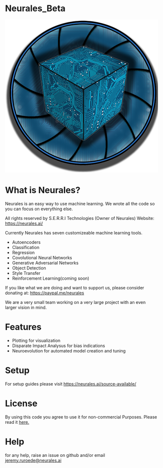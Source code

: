 # Neurales_Beta
<img src="/.github/Neurales_logo.png" width="600">

# What is Neurales?

Neurales is an easy way to use machine learning. We wrote all the code so you can focus on everything else.

All rights reserved by S.E.R.R.I Technologies (Owner of Neurales)
	Website: https://neurales.ai/

Currently Neurales has seven customizeable machine learning tools.

* Autoencoders
* Classification 
* Regression 
* Covolutional Neural Networks
* Generative Adversarial Networks 
* Object Detection
* Style Transfer
* Reinforcement Learning(coming soon)

If you like what we are doing and want to support us, please consider donating at: https://paypal.me/neurales

We are a very small team working on a very large project with an even larger vision in mind.
	
# Features
* Plotting for visualization
* Disparate Impact Analysus for bias indications
* Neuroevolution for automated model creation and tuning
	
# Setup
  
  For setup guides please visit https://neurales.ai/source-available/
 
# License

By using this code you agree to use it for non-commercial Purposes.
Please read it [here.](https://github.com/Neurales/Neurales_Beta/blob/main/LICENSE)
  
# Help

for any help, raise an issue on github and/or email jeremy.ruroede@neurales.ai

